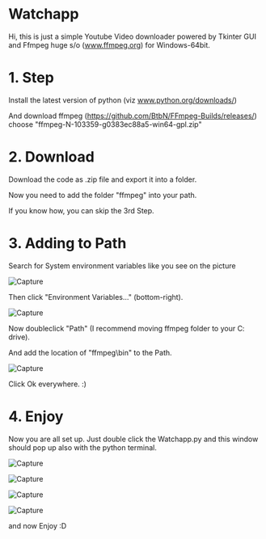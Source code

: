 # Watchapp
Hi, 
this is just a simple Youtube Video downloader powered by Tkinter GUI and Ffmpeg huge s/o (www.ffmpeg.org) for Windows-64bit.

# 1. Step
  Install the latest version of python (viz www.python.org/downloads/)
  
  And download ffmpeg (https://github.com/BtbN/FFmpeg-Builds/releases/) choose "ffmpeg-N-103359-g0383ec88a5-win64-gpl.zip" 
# 2. Download
  Download the code as .zip file and export it into a folder. 
  
  Now you need to add the folder "ffmpeg" into your path. 
  
  If you know how, you can skip the 3rd Step. 
# 3. Adding to Path  
  Search for System environment variables like you see on the picture
  
  
  ![Capture](https://user-images.githubusercontent.com/85997825/130448956-3f7dec70-a05e-46da-bf9b-81b1c1ddda65.PNG)
  
  
  Then click "Environment Variables..." (bottom-right).
  
  
  ![Capture](https://user-images.githubusercontent.com/85997825/130450099-a83603a2-4f71-4af2-9970-414688d5998b.PNG)
  
  
  Now doubleclick "Path"
  (I recommend moving ffmpeg folder to your C: drive).
  
  And add the location of "ffmpeg\bin" to the Path. 
  
  
  ![Capture](https://user-images.githubusercontent.com/85997825/130450362-dc5def11-6a97-42a0-a314-b98a1041cdf6.PNG)
  
  
  Click Ok everywhere.  :)
 # 4. Enjoy
   Now you are all set up. Just double click the Watchapp.py and this window should pop up also with the python terminal.
  
   ![Capture](https://user-images.githubusercontent.com/85997825/130454602-819d9121-9da1-4e47-874d-922447ba942a.PNG)
  
   ![Capture](https://user-images.githubusercontent.com/85997825/130456010-d134eb5f-ae0e-4f23-aada-3f191347dc4c.PNG)

   ![Capture](https://user-images.githubusercontent.com/85997825/130455916-d51433cc-2d0c-4d16-aa33-ab1dc7dcc1b2.PNG)
   
   ![Capture](https://user-images.githubusercontent.com/85997825/130456713-b27da1b7-758c-4677-a084-d74887b1f529.PNG)

   and now Enjoy :D
